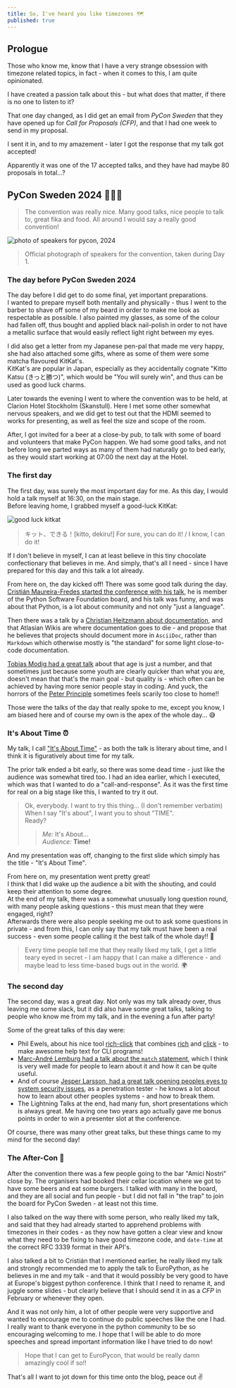 ```yaml
---
title: So, I've heard you like timezones 🗺️
published: true
---
```


## Prologue

Those who know me, know that I have a very strange obsession with timezone related topics, in fact - when it comes to this, I am quite opinionated.

I have created a passion talk about this - but what does that matter, if there is no one to listen to it?

That one day changed, as I did get an email from _PyCon Sweden_ that they have opened up for _Call for Proposals (CFP)_, and that I had one week to send in my proposal.

I sent it in, and to my amazement - later I got the response that my talk got accepted!

Apparently it was one of the 17 accepted talks, and they have had maybe 80 proposals in total...?

## PyCon Sweden 2024 🐍🇸🇪

> The convention was really nice. Many good talks, nice people to talk to, great fika and food. All around I would say a really good convention!

![photo of speakers for pycon, 2024](./img/pycon-speakers-2024.png)

> Official photograph of speakers for the convention, taken during Day 1.

### The day before PyCon Sweden 2024

The day before I did get to do some final, yet important preparations.  
I wanted to prepare myself both mentally and physically - thus I went to the barber to shave off some of my beard in order to make me look as respectable as possible. I also painted my glasses, as some of the colour had fallen off, thus bought and applied black nail-polish in order to not have a metallic surface that would easily reflect light right between my eyes.

I did also get a letter from my Japanese pen-pal that made me very happy, she had also attached some gifts, where as some of them were some matcha flavoured KitKat's.  
KitKat's are popular in Japan, especially as they accidentally cognate "Kitto Katsu (きっと勝つ)", which would be "You will surely win", and thus can be used as good luck charms.

Later towards the evening I went to where the convention was to be held, at Clarion Hotel Stockholm (Skanstull). Here I met some other somewhat nervous speakers, and we did get to test out that the HDMI seemed to works for presenting, as well as feel the size and scope of the room.

After, I got invited for a beer at a close-by pub, to talk with some of board and volunteers that make PyCon happen. We had some good talks, and not before long we parted ways as many of them had naturally go to bed early, as they would start working at 07:00 the next day at the Hotel.


### The first day

The first day, was surely the most important day for me. As this day, I would hold a talk myself at 16:30, on the main stage.  
Before leaving home, I grabbed myself a good-luck KitKat:

![good luck kitkat](./img/kitto.jpg)

> キット、できる！[kitto, dekiru!]
> For sure, you can do it! / I know, I can do it!

If I don't believe in myself, I can at least believe in this tiny chocolate confectionary that believes in me. And simply, that's all I need - since I have prepared for this day and this talk a lot already.

From here on, the day kicked off! There was some good talk during the day.
[Cristián Maureira-Fredes started the conference with his talk](https://pretalx.com/pyconse-2024/talk/CCPCRS/), he is member of the Python Software Foundation board, and his talk was funny, and was about that Python, is a lot about community and not only "just a language".

Then there was a talk by a [Christian Heitzmann about documentation](https://pretalx.com/pyconse-2024/talk/X7DH3L/), and that Atlasian Wikis are where documentation goes to die - and propose that he believes that projects should document more in `AsciiDoc`, rather than `Markdown` which otherwise mostly is "the standard" for some light close-to-code documentation.

[Tobias Modig had a great talk](https://pretalx.com/pyconse-2024/talk/NVZQSS/) about that age is just a number, and that sometimes just because some youth are clearly quicker than what you are, doesn't mean that that's the main goal - but quality is - which often can be achieved by having more senior people stay in coding. And yuck, the horrors of the [Peter Principle](https://en.wikipedia.org/wiki/Peter_principle) sometimes feels scarily too close to home!!

Those were the talks of the day that really spoke to me, except you know, I am biased here and of course my own is the apex of the whole day... 😅

### It's About Time ⏰

My talk, I call ["It's About Time"](https://pretalx.com/pyconse-2024/talk/QHFSDN/) - as both the talk is literary about time, and I think it is figuratively about time for my talk.

The prior talk ended a bit early, so there was some dead time - just like the audience was somewhat tired too. I had an idea earlier, which I executed, which was that I wanted to do a "call-and-response". As it was the first time for real on a big stage like this, I wanted to try it out.


> Ok, everybody. I want to try this thing... (I don't remember verbatim)  
> When I say "It's about", I want you to shout "TIME".  
> Ready?  
> > _Me:_ It's About...  
> > _Audience:_ **Time!**  

And my presentation was off, changing to the first slide which simply has the title - "It's About Time".

From here on, my presentation went pretty great!  
I think that I did wake up the audience a bit with the shouting, and could keep their attention to some degree.  
At the end of my talk, there was a somewhat unusually long question round, with many people asking questions - this must mean that they were engaged, right?  
Afterwards there were also people seeking me out to ask some questions in private - and from this, I can only say that my talk must have been a real success - even some people calling it the best talk of the whole day!! 🥹

> Every time people tell me that they really liked my talk, I get a little teary eyed in secret - I am happy that I can make a difference - and maybe lead to less time-based bugs out in the world. 🌍

### The second day 

The second day, was a great day. Not only was my talk already over, thus leaving me some slack, but it did also have some great talks, talking to people who know me from my talk, and in the evening a fun after party!

Some of the great talks of this day were:
- Phil Ewels, about his nice tool [rich-click](https://github.com/ewels/rich-click) that combines [rich](https://github.com/Textualize/rich) and [click](https://github.com/pallets/click/) - to make awesome help text for CLI programs!
- [Marc-André Lemburg had a talk about the `match` statement](https://pretalx.com/pyconse-2024/talk/JPZ7WK/), which I think is very well made for people to learn about it and how it can be quite useful.
- And of course [Jesper Larsson, had a great talk opening peoples eyes to system security issues](https://pretalx.com/pyconse-2024/talk/Q9MRZC/), as a penetration tester - he knows a lot about how to learn about other peoples systems - and how to break them.
- The Lightning Talks at the end, had many fun, short presentations which is always great. Me having one two years ago actually gave me bonus points in order to win a presenter slot at the conference.

Of course, there was many other great talks, but these things came to my mind for the second day!

### The After-Con 🍻

After the convention there was a few people going to the bar "Amici Nostri" close by. The organisers had booked their cellar location where we got to have some beers and eat some burgers. I talked with many in the board, and they are all social and fun people - but I did not fall in "the trap" to join the board for PyCon Sweden - at least not this time.

I also talked on the way there with some person, who really liked my talk, and said that they had already started to apprehend problems with timezones in their codes - as they now have gotten a clear view and know what they need to be fixing to have good timezone code, and `date-time` at the correct RFC 3339 format in their API's.

I also talked a bit to Cristián that I mentioned earlier, he really liked my talk and strongly recommended me to apply the talk to EuroPython, as he believes in me and my talk - and that it would possibly be very good to have at Europe's biggest python conference. I think that I need to rename it, and juggle some slides - but clearly believe that I should send it in as a _CFP_ in February or whenever they open.

And it was not only him, a lot of other people were very supportive and wanted to encourage me to continue do public speeches like the one I had. I really want to thank everyone in the python community to be so encouraging welcoming to me. I hope that I will be able to do more speeches and spread important information like I have tried to do now!

> Hope that I can get to EuroPycon, that would be really damn amazingly cool if so!!

That's all I want to jot down for this time onto the blog, peace out ✌️

